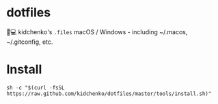 # dotfiles
🔧💻  kidchenko's `.files` macOS / Windows - including ~/.macos, ~/.gitconfig, etc.

# Install

`sh -c "$(curl -fsSL https://raw.github.com/kidchenko/dotfiles/master/tools/install.sh)"`
